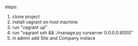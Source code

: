 steps:
1. clone project
2. install vagrant on host machine
3. run "vagrant up"
4. run "vagrant ssh && ./manage.py runserver 0.0.0.0:8000" 
5. in admin add Site and Company instace
